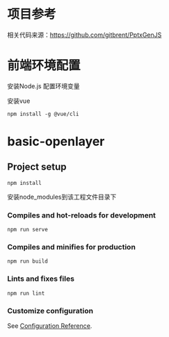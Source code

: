 # 项目参考
相关代码来源：https://github.com/gitbrent/PptxGenJS

# 前端环境配置
安装Node.js 配置环境变量

安装vue

```
npm install -g @vue/cli
```


# basic-openlayer

## Project setup
```
npm install
```
安装node_modules到该工程文件目录下

### Compiles and hot-reloads for development
```
npm run serve
```

### Compiles and minifies for production
```
npm run build
```

### Lints and fixes files
```
npm run lint
```

### Customize configuration
See [Configuration Reference](https://cli.vuejs.org/config/).
